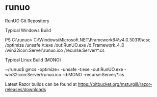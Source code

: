 runuo
=====

RunUO Git Repository

Typical Windows Build

PS C:\runuo> C:\Windows\Microsoft.NET\Framework64\v4.0.30319\csc /optimize /unsafe /t:exe /out:RunUO.exe /d:Framework_4_0 /win32icon:Server\runuo.ico /recurse:Server\\*.cs


Typical Linux Build (MONO)

~/runuo$ gmcs -optimize+ -unsafe -t:exe -out:RunUO.exe -win32icon:Server/runuo.ico -d:MONO -recurse:Server/*.cs


Latest Razor builds can be found at https://bitbucket.org/msturgill/razor-releases/downloads
